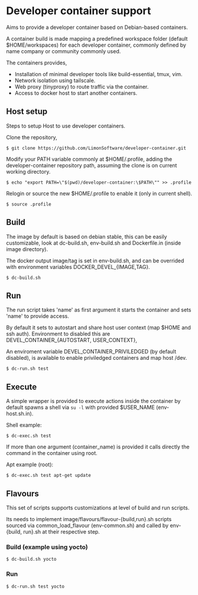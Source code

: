 # Developer container support

Aims to provide a developer container based on Debian-based containers.

A container build is made mapping a predefined workspace folder
(default $HOME/workspaces) for each developer container, commonly defined
by name company or community commonly used.

The containers provides,

- Installation of minimal developer tools like build-essential, tmux, vim.
- Network isolation using tailscale.
- Web proxy (tinyproxy) to route traffic via the container.
- Access to docker host to start another containers.

## Host setup

Steps to setup Host to use developer containers.

Clone the repository,


```
$ git clone https://github.com/LimonSoftware/developer-container.git
```

Modify your PATH variable commonly at $HOME/.profile, adding the developer-container
repository path, assuming the clone is on current working directory.

```
$ echo "export PATH=\"$(pwd)/developer-container:\$PATH\"" >> .profile
```

Relogin or source the new $HOME/.profile to enable it (only in current shell).

```
$ source .profile
```

## Build

The image by default is based on debian stable, this can be easily customizable,
look at dc-build.sh, env-build.sh and Dockerfile.in (inside image directory).


The docker output image/tag is set in env-build.sh, and can be overrided with
environment variables DOCKER\_DEVEL\_{IMAGE,TAG}.

```
$ dc-build.sh
```

## Run

The run script takes 'name' as first argument it starts the container and sets 'name'
to provide access.

By default it sets to autostart and share host user context (map $HOME and ssh auth).
Environment to disabled this are DEVEL\_CONTAINER\_{AUTOSTART, USER\_CONTEXT},

An enviroment variable DEVEL\_CONTAINER\_PRIVILEDGED (by default disabled), is available to enable priviledged containers and map host /dev.


```
$ dc-run.sh test
```

## Execute

A simple wrapper is provided to execute actions inside the container by default spawns
a shell via `su -l` with provided $USER\_NAME (env-host.sh.in).

Shell example:


```
$ dc-exec.sh test
```

If more than one argument (container\_name) is provided it calls directly the command in the container using root.

Apt example (root):


```
$ dc-exec.sh test apt-get update
```

## Flavours

This set of scripts supports customizations at level of build and run scripts.

Its needs to implement image/flavours/flavour-{build,run}.sh scripts sourced via
common\_load\_flavour (env-common.sh) and called by env-{build, run}.sh at
their respective step.

### Build (example using yocto)

```
$ dc-build.sh yocto
```

### Run


```
$ dc-run.sh test yocto
```
